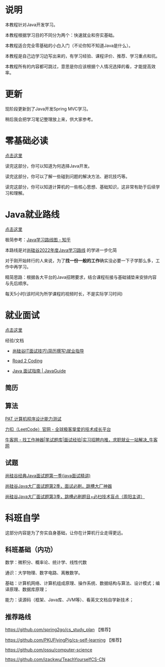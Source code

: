 # 说明

本教程针对Java开发学习。

本教程根据学习目的不同分为两个：快速就业和夯实基础。

本教程适合完全零基础的小白入门（不论你知不知道Java是什么）。

本教程是自己边学习边写出来的，有学习经验、课程评价、推荐、学习重点和坑。

本教程所有的内容都可跳过，意思是你应该根据个人情况选择的看，才能提高效率。

# 更新

现阶段更新到了Java开发Spring MVC学习。

稍后我会把学习笔记整理放上来，供大家参考。

# 零基础必读

[点击这里](./zero.md)

读完这部分，你可以知道为何选择Java开发。

读完这部分，你可以了解一些碰到问题的解决方法、避坑技巧等。

读完这部分，你可以知道计算机的一些核心思想、基础知识，这非常有助于后续学习和理解。

# Java就业路线

[点击这里](./job.md)

极简参考：[Java学习路线图 - 知乎](https://zhuanlan.zhihu.com/p/84032726)

本路线是对[尚硅谷2022年度Java学习路线](https://www.bilibili.com/read/cv5216534) 的学进一步化简

对于刚开始转行的人来说，为了**找一份一般的工作**确实没必要一下子学那么多，工作中再学习。

精简思路：根据各大平台的Java招聘要求，结合课程衔接与基础铺垫来安排内容与先后顺序。

每天5小时(该时间为所学课程的视频时长，不是实际学习时间)

# 就业面试

[点击这里](./interview/readme.md)

经验/文档

- [尚硅谷IT面试技巧\简历撰写\就业指导](https://www.bilibili.com/video/BV1o4411p7An)

- [Road 2 Coding](https://r2coding.com/#/README)
- [Java 面试指南 | JavaGuide](https://javaguide.cn/)

## 简历



## 算法

[PAT 计算机程序设计能力测试](https://www.patest.cn/practice)

[力扣（LeetCode）官网 - 全球极客挚爱的技术成长平台](https://leetcode-cn.com/)

[牛客网 - 找工作神器|笔试题库|面试经验|实习招聘内推，求职就业一站解决_牛客网](https://www.nowcoder.com/exam/oj)

## 试题

[尚硅谷经典Java面试题第一季(java面试精讲)](https://www.bilibili.com/video/BV1Eb411P7bP)

[尚硅谷Java大厂面试题第2季，面试必刷，跳槽大厂神器](https://www.bilibili.com/video/BV18b411M7xz)

[尚硅谷Java大厂面试题第3季，跳槽必刷题目+必扫技术盲点（周阳主讲）](https://www.bilibili.com/video/BV1Hy4y1B78T)

# 科班自学

这部分内容是为了夯实自身基础，让你在计算机行业走得更远。

## 科班基础（内功）

数学：微积分、概率论、统计学、线性代数

通识：大学物理、数字电路、离散数学。

基础：计算机网络、计算机组成原理、操作系统、数据结构与算法、设计模式；编译原理、数据库原理；

能力：读源码（框架、Java库、JVM等）、看英文文档自学新技术；

## 推荐路线

https://github.com/spring2go/cs_study_plan	【推荐】

https://github.com/PKUFlyingPig/cs-self-learning	【推荐】

https://github.com/ossu/computer-science

https://github.com/izackwu/TeachYourselfCS-CN

